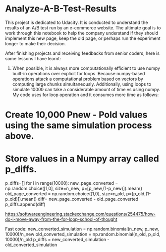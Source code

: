 # Analyze-A-B-Test-Results
This project is dedicated to Udacity. It is conducted to understand the results of an A/B test run by an e-commerce website.  The ultimate goal is to work through this notebook to help the company understand if they should implement this new page, keep the old page, or perhaps run the experiment longer to make their decision.


After finishing projects and receiving feedbacks from senior coders, here is some lessons I have learnt:

1. When possible, it is always more computationally efficient to use numpy built-in operations over explicit for loops. Because numpy-based operations attack a computational problem based on vectors by computing large chunks simultaneously. Additionally, using loops to simulate 10000 can take a considerable amount of time
vs using numpy. My code uses for loop operation and it consumes more time as follows:

# Create 10,000 Pnew - Pold values using the same simulation process above. 
# Store values in a Numpy array called p_diffs.
p_diffs=[]
for i in range(10000):
    new_page_converted = np.random.choice([1,0], size=n_new, p=[p_new,(1-p_new)]).mean()
    old_page_converted = np.random.choice([1,0], size=n_old, p=[p_old,(1-p_old)]).mean()
    diff= new_page_converted - old_page_converted
    p_diffs.append(diff)

https://softwareengineering.stackexchange.com/questions/254475/how-do-i-move-away-from-the-for-loop-school-of-thought

Fast code:
new_converted_simulation = np.random.binomial(n_new, p_new, 10000)/n_new
old_converted_simulation = np.random.binomial(n_old, p_old, 10000)/n_old
p_diffs = new_converted_simulation - old_converted_simulation